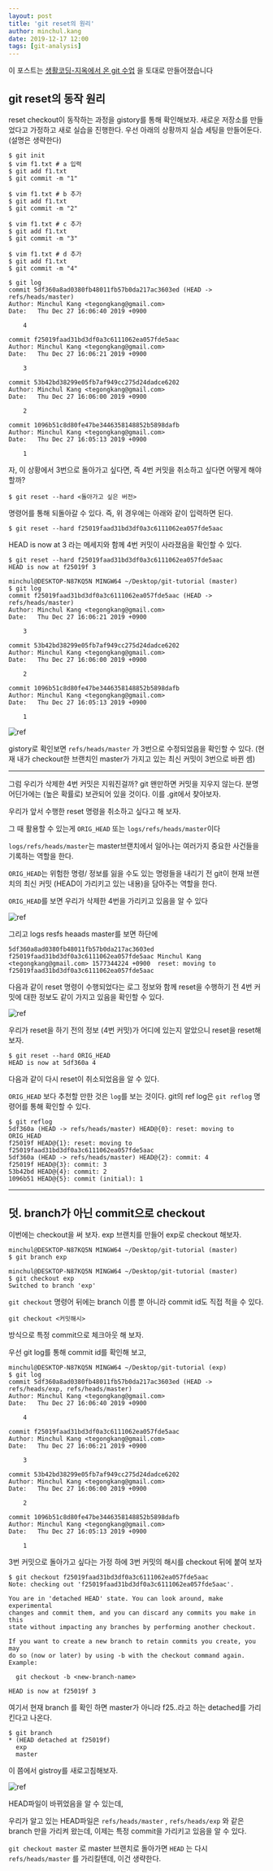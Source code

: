 ```yaml
---
layout: post
title: 'git reset의 원리'
author: minchul.kang
date: 2019-12-17 12:00
tags: [git-analysis]
---
```


이 포스트는 [생활코딩-지옥에서 온 git 수업]([https://www.youtube.com/watch?v=hFJZwOfme6w&list=PLuHgQVnccGMA8iwZwrGyNXCGy2LAAsTXk](https://www.youtube.com/watch?v=hFJZwOfme6w&list=PLuHgQVnccGMA8iwZwrGyNXCGy2LAAsTXk)) 을 토대로 만들어졌습니다

## git reset의 동작 원리

reset checkout이 동작하는 과정을 gistory를 통해 확인해보자.
새로운 저장소를 만들었다고 가정하고 새로 실습을 진행한다.
우선 아래의 상황까지 실습 세팅을 만들어둔다. (설명은 생략한다)

```
$ git init
$ vim f1.txt # a 입력
$ git add f1.txt
$ git commit -m "1"

$ vim f1.txt # b 추가
$ git add f1.txt
$ git commit -m "2"

$ vim f1.txt # c 추가 
$ git add f1.txt
$ git commit -m "3"

$ vim f1.txt # d 추가
$ git add f1.txt
$ git commit -m "4"
 ```

```
$ git log
commit 5df360a8ad0380fb48011fb57b0da217ac3603ed (HEAD -> refs/heads/master)
Author: Minchul Kang <tegongkang@gmail.com>
Date:   Thu Dec 27 16:06:40 2019 +0900

    4

commit f25019faad31bd3df0a3c6111062ea057fde5aac
Author: Minchul Kang <tegongkang@gmail.com>
Date:   Thu Dec 27 16:06:21 2019 +0900

    3

commit 53b42bd38299e05fb7af949cc275d24dadce6202
Author: Minchul Kang <tegongkang@gmail.com>
Date:   Thu Dec 27 16:06:00 2019 +0900

    2

commit 1096b51c8d80fe47be3446358148852b5898dafb
Author: Minchul Kang <tegongkang@gmail.com>
Date:   Thu Dec 27 16:05:13 2019 +0900

    1

```


자, 이 상황에서 3번으로 돌아가고 싶다면, 즉
4번 커밋을 취소하고 싶다면 어떻게 해야 할까?

```
$ git reset --hard <돌아가고 싶은 버전>
```
명령어를 통해 되돌아갈 수 있다.
즉, 위 경우에는 아래와 같이 입력하면 된다.

```
$ git reset --hard f25019faad31bd3df0a3c6111062ea057fde5aac
```

HEAD is now at 3 라는 메세지와 함께 4번 커밋이 사라졌음을 확인할 수 있다.

```
$ git reset --hard f25019faad31bd3df0a3c6111062ea057fde5aac
HEAD is now at f25019f 3

minchul@DESKTOP-N87KQ5N MINGW64 ~/Desktop/git-tutorial (master)
$ git log
commit f25019faad31bd3df0a3c6111062ea057fde5aac (HEAD -> refs/heads/master)
Author: Minchul Kang <tegongkang@gmail.com>
Date:   Thu Dec 27 16:06:21 2019 +0900

    3

commit 53b42bd38299e05fb7af949cc275d24dadce6202
Author: Minchul Kang <tegongkang@gmail.com>
Date:   Thu Dec 27 16:06:00 2019 +0900

    2

commit 1096b51c8d80fe47be3446358148852b5898dafb
Author: Minchul Kang <tegongkang@gmail.com>
Date:   Thu Dec 27 16:05:13 2019 +0900

    1

```
![ref](/files/35.png)

gistory로 확인보면 `refs/heads/master` 가 3번으로 수정되었음을 확인할 수 있다. (현재 내가 checkout한 브랜치인 master가 가지고 있는 최신 커밋이 3번으로 바뀐 셈)

---

그럼 우리가 삭제한 4번 커밋은 지워진걸까?
git 왠만하면 커밋을 지우지 않는다. 분명 어딘가에는 (높은 확률로) 보관되어 있을 것이다. 이를 .git에서 찾아보자.

우리가 앞서 수행한 reset 명령을 취소하고 싶다고 해 보자.

그 때 활용할 수 있는게 
`ORIG_HEAD` 또는 `logs/refs/heads/master`이다

`logs/refs/heads/master`는 master브랜치에서 일어나는 여러가지 중요한 사건들을 기록하는 역할을 한다.

`ORIG_HEAD`는 위험한 명령/ 정보를 잃을 수도 있는 명령들을 내리기 전
git이 현재 브랜치의 최신 커밋 (HEAD이 가리키고 있는 내용)을 담아주는 역할을 한다.


`ORIG_HEAD`를 보면 우리가 삭제한 4번을 가리키고 있음을 알 수 있다

![ref](/files/36.png)


그리고 logs resfs heaads master를 보면 
하단에
```
5df360a8ad0380fb48011fb57b0da217ac3603ed f25019faad31bd3df0a3c6111062ea057fde5aac Minchul Kang <tegongkang@gmail.com> 1577344224 +0900	reset: moving to f25019faad31bd3df0a3c6111062ea057fde5aac
```
다음과 같이 reset 명령이 수행되었다는 로그 정보와 함께
reset을 수행하기 전 4번 커밋에 대한 정보도 같이 가지고 있음을 확인할 수 있다.

![ref](/files/37.png)


우리가 reset을 하기 전의 정보 (4번 커밋)가 어디에 있는지 알았으니
reset을 reset해보자.

```
$ git reset --hard ORIG_HEAD
HEAD is now at 5df360a 4
```

다음과 같이 다시 reset이 취소되었음을 알 수 있다.

`ORIG_HEAD` 보다 추천할 만한 것은 `log`를 보는 것이다. git의 ref log은 
`git reflog` 명령어를 통해 확인할 수 있다.

```
$ git reflog
5df360a (HEAD -> refs/heads/master) HEAD@{0}: reset: moving to ORIG_HEAD
f25019f HEAD@{1}: reset: moving to f25019faad31bd3df0a3c6111062ea057fde5aac
5df360a (HEAD -> refs/heads/master) HEAD@{2}: commit: 4
f25019f HEAD@{3}: commit: 3
53b42bd HEAD@{4}: commit: 2
1096b51 HEAD@{5}: commit (initial): 1
```
---

## 덧. branch가 아닌 commit으로 checkout


이번에는 checkout을 써 보자. exp 브랜치를 만들어 exp로 checkout 해보자.

```
minchul@DESKTOP-N87KQ5N MINGW64 ~/Desktop/git-tutorial (master)
$ git branch exp

minchul@DESKTOP-N87KQ5N MINGW64 ~/Desktop/git-tutorial (master)
$ git checkout exp
Switched to branch 'exp'
```

`git checkout` 명령어 뒤에는 branch 이름 뿐 아니라 
commit id도 직접 적을 수 있다.
```
git checkout <커밋해시>
```
방식으로 특정 commit으로 체크아웃 해 보자.

우선 git log를 통해 commit id를 확인해 보고, 
```
minchul@DESKTOP-N87KQ5N MINGW64 ~/Desktop/git-tutorial (exp)
$ git log
commit 5df360a8ad0380fb48011fb57b0da217ac3603ed (HEAD -> refs/heads/exp, refs/heads/master)
Author: Minchul Kang <tegongkang@gmail.com>
Date:   Thu Dec 27 16:06:40 2019 +0900

    4

commit f25019faad31bd3df0a3c6111062ea057fde5aac
Author: Minchul Kang <tegongkang@gmail.com>
Date:   Thu Dec 27 16:06:21 2019 +0900

    3

commit 53b42bd38299e05fb7af949cc275d24dadce6202
Author: Minchul Kang <tegongkang@gmail.com>
Date:   Thu Dec 27 16:06:00 2019 +0900

    2

commit 1096b51c8d80fe47be3446358148852b5898dafb
Author: Minchul Kang <tegongkang@gmail.com>
Date:   Thu Dec 27 16:05:13 2019 +0900

    1
```
3번 커밋으로 돌아가고 싶다는 가정 하에 3번 커밋의 해시를 checkout 뒤에 붙여 보자 
```
$ git checkout f25019faad31bd3df0a3c6111062ea057fde5aac
Note: checking out 'f25019faad31bd3df0a3c6111062ea057fde5aac'.

You are in 'detached HEAD' state. You can look around, make experimental
changes and commit them, and you can discard any commits you make in this
state without impacting any branches by performing another checkout.

If you want to create a new branch to retain commits you create, you may
do so (now or later) by using -b with the checkout command again. Example:

  git checkout -b <new-branch-name>

HEAD is now at f25019f 3

```
여기서 현재 branch 를 확인 하면 
master가 아니라
f25..라고 하는 detached를 가리킨다고 나온다.

```
$ git branch
* (HEAD detached at f25019f)
  exp
  master
```


이 쯤에서 gistroy를 새로고침해보자.

![ref](/files/38.png)

HEAD파일이 바뀌었음을 알 수 있는데,

우리가 알고 있는 HEAD파일은 
`refs/heads/master` , `refs/heads/exp` 와 같은 branch 만을 가리켜 왔는데,
이제는 특정 commit을 가리키고 있음을 알 수 있다.

`git checkout master` 로 master 브랜치로 돌아가면 
`HEAD` 는 다시 
`refs/heads/master`
를 가리킬텐데, 이건 생략한다.
